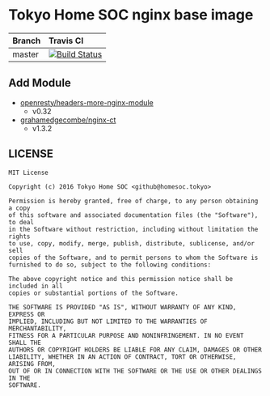 # Tokyo Home SOC nginx base image

| Branch | Travis CI |
|:-------|:----------|
| master | [![Build Status](https://travis-ci.org/tokyohomesoc/nginx.svg?branch=master)](https://travis-ci.org/tokyohomesoc/nginx) |


## Add Module

  * [openresty/headers-more-nginx-module](https://github.com/openresty/headers-more-nginx-module)
      * v0.32
  * [grahamedgecombe/nginx-ct](https://github.com/grahamedgecombe/nginx-ct)
      * v1.3.2

## LICENSE

```
MIT License

Copyright (c) 2016 Tokyo Home SOC <github@homesoc.tokyo>

Permission is hereby granted, free of charge, to any person obtaining a copy
of this software and associated documentation files (the "Software"), to deal
in the Software without restriction, including without limitation the rights
to use, copy, modify, merge, publish, distribute, sublicense, and/or sell
copies of the Software, and to permit persons to whom the Software is
furnished to do so, subject to the following conditions:

The above copyright notice and this permission notice shall be included in all
copies or substantial portions of the Software.

THE SOFTWARE IS PROVIDED "AS IS", WITHOUT WARRANTY OF ANY KIND, EXPRESS OR
IMPLIED, INCLUDING BUT NOT LIMITED TO THE WARRANTIES OF MERCHANTABILITY,
FITNESS FOR A PARTICULAR PURPOSE AND NONINFRINGEMENT. IN NO EVENT SHALL THE
AUTHORS OR COPYRIGHT HOLDERS BE LIABLE FOR ANY CLAIM, DAMAGES OR OTHER
LIABILITY, WHETHER IN AN ACTION OF CONTRACT, TORT OR OTHERWISE, ARISING FROM,
OUT OF OR IN CONNECTION WITH THE SOFTWARE OR THE USE OR OTHER DEALINGS IN THE
SOFTWARE.
```
